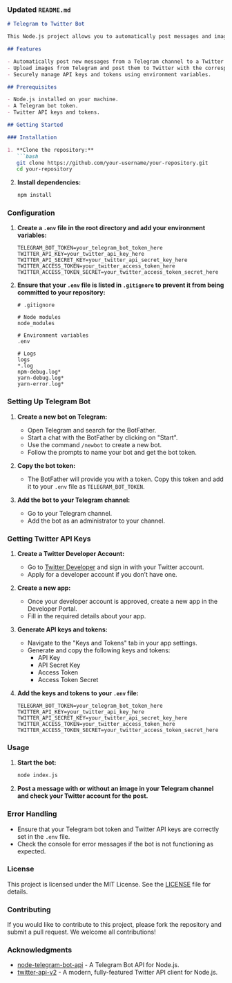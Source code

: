 
### Updated `README.md`

```markdown
# Telegram to Twitter Bot

This Node.js project allows you to automatically post messages and images from a Telegram channel to a Twitter account. It uses the `node-telegram-bot-api` library to interact with the Telegram API and the `twitter-api-v2` library to interact with the Twitter API.

## Features

- Automatically post new messages from a Telegram channel to a Twitter account.
- Upload images from Telegram and post them to Twitter with the corresponding captions.
- Securely manage API keys and tokens using environment variables.

## Prerequisites

- Node.js installed on your machine.
- A Telegram bot token.
- Twitter API keys and tokens.

## Getting Started

### Installation

1. **Clone the repository:**
   ```bash
   git clone https://github.com/your-username/your-repository.git
   cd your-repository
   ```

2. **Install dependencies:**
   ```bash
   npm install
   ```

### Configuration

1. **Create a `.env` file in the root directory and add your environment variables:**
   ```env
   TELEGRAM_BOT_TOKEN=your_telegram_bot_token_here
   TWITTER_API_KEY=your_twitter_api_key_here
   TWITTER_API_SECRET_KEY=your_twitter_api_secret_key_here
   TWITTER_ACCESS_TOKEN=your_twitter_access_token_here
   TWITTER_ACCESS_TOKEN_SECRET=your_twitter_access_token_secret_here
   ```

2. **Ensure that your `.env` file is listed in `.gitignore` to prevent it from being committed to your repository:**
   ```gitignore
   # .gitignore

   # Node modules
   node_modules

   # Environment variables
   .env

   # Logs
   logs
   *.log
   npm-debug.log*
   yarn-debug.log*
   yarn-error.log*
   ```

### Setting Up Telegram Bot

1. **Create a new bot on Telegram:**
   - Open Telegram and search for the BotFather.
   - Start a chat with the BotFather by clicking on "Start".
   - Use the command `/newbot` to create a new bot.
   - Follow the prompts to name your bot and get the bot token.

2. **Copy the bot token:** 
   - The BotFather will provide you with a token. Copy this token and add it to your `.env` file as `TELEGRAM_BOT_TOKEN`.

3. **Add the bot to your Telegram channel:**
   - Go to your Telegram channel.
   - Add the bot as an administrator to your channel.

### Getting Twitter API Keys

1. **Create a Twitter Developer Account:**
   - Go to [Twitter Developer](https://developer.twitter.com/) and sign in with your Twitter account.
   - Apply for a developer account if you don’t have one.

2. **Create a new app:**
   - Once your developer account is approved, create a new app in the Developer Portal.
   - Fill in the required details about your app.

3. **Generate API keys and tokens:**
   - Navigate to the "Keys and Tokens" tab in your app settings.
   - Generate and copy the following keys and tokens:
     - API Key
     - API Secret Key
     - Access Token
     - Access Token Secret

4. **Add the keys and tokens to your `.env` file:**
   ```env
   TELEGRAM_BOT_TOKEN=your_telegram_bot_token_here
   TWITTER_API_KEY=your_twitter_api_key_here
   TWITTER_API_SECRET_KEY=your_twitter_api_secret_key_here
   TWITTER_ACCESS_TOKEN=your_twitter_access_token_here
   TWITTER_ACCESS_TOKEN_SECRET=your_twitter_access_token_secret_here
   ```

### Usage

1. **Start the bot:**
   ```bash
   node index.js
   ```

2. **Post a message with or without an image in your Telegram channel and check your Twitter account for the post.**

### Error Handling

- Ensure that your Telegram bot token and Twitter API keys are correctly set in the `.env` file.
- Check the console for error messages if the bot is not functioning as expected.

### License

This project is licensed under the MIT License. See the [LICENSE](LICENSE) file for details.

### Contributing

If you would like to contribute to this project, please fork the repository and submit a pull request. We welcome all contributions!

### Acknowledgments

- [node-telegram-bot-api](https://github.com/yagop/node-telegram-bot-api) - A Telegram Bot API for Node.js.
- [twitter-api-v2](https://github.com/PLhery/node-twitter-api-v2) - A modern, fully-featured Twitter API client for Node.js.
```

